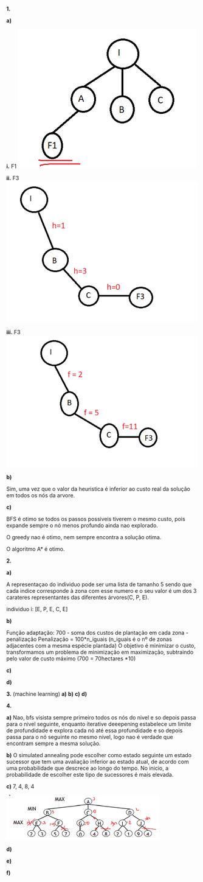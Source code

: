 **1.**

**a)**

**i.** F1
![tree](./img/1ai_2018R2.png)

**ii.**  F3
![tree](./img/1aii_2018R2.png)

**iii.**  F3
![tree](./img/1aiii_2018R2.png)

**b)**

Sim, uma vez que o valor da heuristica é inferior ao custo real da solução em todos os nós da arvore.



**c)** 

BFS é otimo se todos os passos possiveis tiverem o mesmo custo, pois expande sempre o nó menos profundo ainda nao explorado.

O greedy nao é otimo, nem sempre encontra a solução otima.

O algoritmo A* é otimo.


**2.**

**a)**

A representaçao do individuo pode ser uma lista de tamanho 5 sendo que cada indice corresponde à zona com esse numero e o seu valor é um dos 3 carateres representantes das diferentes árvores(C, P, E).

individuo i: [E, P, E, C, E]


**b)**

Função adaptação: 700 - soma dos custos de plantação em cada zona - penalização
Penalização = 100*n_iguais (n_iguais é o nº de zonas adjacentes com a mesma espécie plantada)
O objetivo é minimizar o custo, transformamos um problema de minimização em maximização,
subtraindo pelo valor de custo máximo (700 = 70hectares *10)


**c)**

**d)**


**3.** (machine learning)
**a)**
**b)**
**c)**
**d)**


**4.**

**a)** Nao, bfs visista sempre primeiro todos os nós do nivel e so depois passa para o nivel seguinte, enquanto iterative deeepening estabelece um limite de profundidade e explora cada nó até essa profundidade e so depois passa para o nó seguinte no mesmo nivel, logo nao é verdade que encontram sempre a mesma solução.

**b)** O simulated annealing pode escolher como estado seguinte um estado sucessor que tem uma avaliação inferior ao estado atual, de acordo com uma probabilidade que descrece ao longo do tempo. No inicio, a probabilidade de escolher este tipo de sucessores é mais elevada.

**c)** 7, 4, 8, 4

![minimax](./img/4c_2018R2.png)

**d)**

**e)**

**f)**
